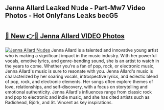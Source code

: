 ## Jenna Allard Le𝚊ked N𝚞de - Part-Mw7 Video Photos - Hot Onlyf𝚊ns Le𝚊ks becG5

# <h2><a href="http://ab79473.deff.icu/?id=Jenna+Allard">🔗 New 👉🔴 Jenna Allard VIDEO Photos</a></h2>

[![Jenna Allard N𝚞des](https://i.imgur.com/rIISA9y.gif)](http://ab79473.deff.icu/?id=Jenna+Allard)
Jenna Allard is a talented and innovative young artist who is making a significant impact in the music industry. With her powerful vocals, emotive lyrics, and genre-bending sound, she is an artist to watch in the years to come. Whether you're a fan of pop, rock, or electronic music, Jenna Allard's music is sure to resonate with you. Jenna Allard's music is characterized by her soaring vocals, introspective lyrics, and eclectic blend of pop, rock, and electronic elements. Her songs often explore themes of love, relationships, and self-discovery, with a focus on storytelling and emotional authenticity. Jenna Allard's influences range from classic rock and pop to electronic and indie music, and she has cited artists such as Radiohead, Björk, and St. Vincent as key inspirations.
